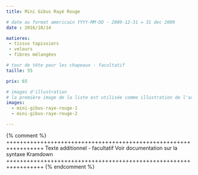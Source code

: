 ```yaml
---
title: Mini Gibus Rayé Rouge

# date au format americain YYYY-MM-DD - 2009-12-31 = 31 dec 2009
date : 2016/10/14

matieres:
 - tissus tapissiers
 - velours
 - fibres mélangées

# tour de tête pour les chapeaux - facultatif
taille: 55

prix: 65

# images d'illustration
# la première image de la liste est utilisée comme illustration de l'article dans les pages de listing.
images:
  - mini-gibus-raye-rouge-1
  - mini-gibus-raye-rouge-2

---
```

{% comment %} +++++++++++++++++++++++++++++++++++++++++++++++++++++++++++++++++
              Texte additionnel - facultatif
              Voir documentation sur la syntaxe Kramdown
+++++++++++++++++++++++++++++++++++++++++++++++++++++++++++++++++ {% endcomment %}
